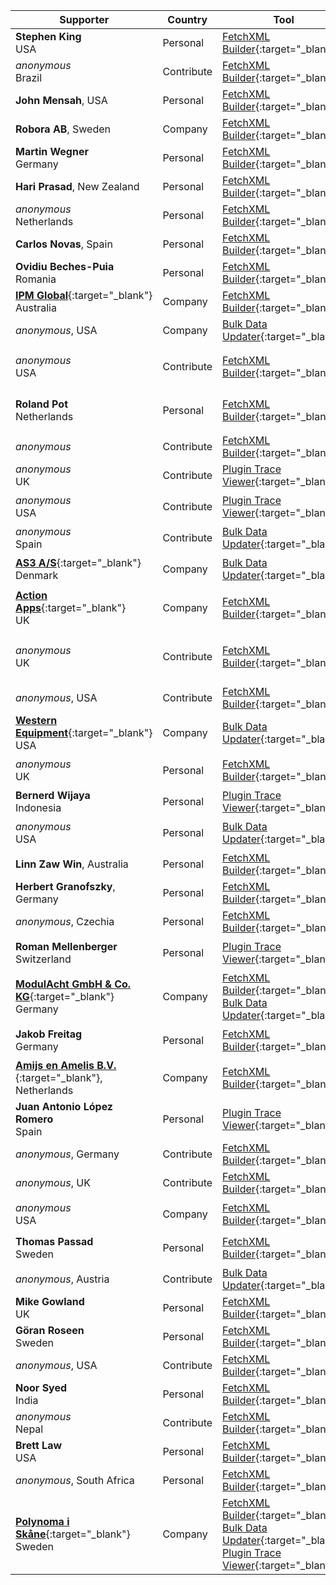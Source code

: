 Supporter|Country|Tool|Why/How|Users|When
---|---|---|---|---|---
**Stephen King**<br/>USA|Personal|[FetchXML Builder](https://fethchxmlbuilder.com){:target="_blank"}|<small>Save Time</small>|<small>Developer<br/>Customizer</small>|<small>April 2025</small>
_anonymous_<br/>Brazil|Contribute|[FetchXML Builder](https://fethchxmlbuilder.com){:target="_blank"}|<small>Report Bugs<br/>Helping</small>|<small></small>|<small>April 2025</small>
**John Mensah**, USA|Personal|[FetchXML Builder](https://fethchxmlbuilder.com){:target="_blank"}|<small>Save Time</small>|<small>Developer</small>|<small>March 2025</small>
**Robora AB**, Sweden|Company|[FetchXML Builder](https://fethchxmlbuilder.com){:target="_blank"}|<small>Save Time</small>|<small>Customizer</small>|<small>March 2025</small>
**Martin Wegner**<br/>Germany|Personal|[FetchXML Builder](https://fethchxmlbuilder.com){:target="_blank"}|<small>Save Time<br/>OOB can't</small>|<small>Developer<br/>Administrator</small>|<small>March 2025</small>
**Hari Prasad**, New Zealand|Personal|[FetchXML Builder](https://fethchxmlbuilder.com){:target="_blank"}|<small>OOB can't</small>|<small>Administrator</small>|<small>February 2025</small>
_anonymous_<br/>Netherlands|Personal|[FetchXML Builder](https://fethchxmlbuilder.com){:target="_blank"}|<small>Quality<br/>OOB can't</small>|<small>Developer<br/>Customizer</small>|<small>February 2025</small>
**Carlos Novas**, Spain|Personal|[FetchXML Builder](https://fethchxmlbuilder.com){:target="_blank"}|<small>OOB can't</small>|<small>Developer</small>|<small>February 2025</small>
**Ovidiu Beches-Puia**<br/>Romania|Personal|[FetchXML Builder](https://fethchxmlbuilder.com){:target="_blank"}|<small>Save Time<br/>OOB can't</small>|<small>Developer</small>|<small>February 2025</small>
[**IPM Global**](https://www.ipmglobal.net/){:target="_blank"}<br/>Australia|Company|[FetchXML Builder](https://fethchxmlbuilder.com){:target="_blank"}|<small>Save Time</small>|<small>Developer<br/>Customizer</small>|<small>January 2025</small>
_anonymous_, USA|Company|[Bulk Data Updater](https://jonasr.app/bdu){:target="_blank"}|<small>OOB can't</small>|<small>Administrator</small>|<small>January 2025</small>
_anonymous_<br/>USA|Contribute|[FetchXML Builder](https://fethchxmlbuilder.com){:target="_blank"}|<small>Pull Requests<br/>Report Bugs<br/>Documentation<br/>Helping</small>|<small></small>|<small>January 2025</small>
**Roland Pot**<br/>Netherlands|Personal|[FetchXML Builder](https://fethchxmlbuilder.com){:target="_blank"}|<small>Save Time<br/>Quality</small>|<small>Developer<br/>Customizer<br/>Administrator<br/>Support</small>|<small>January 2025</small>
_anonymous_|Contribute|[FetchXML Builder](https://fethchxmlbuilder.com){:target="_blank"}|<small>Suggests<br/>Report Bugs</small>|<small></small>|<small>January 2025</small>
_anonymous_<br/>UK|Contribute|[Plugin Trace Viewer](https://jonasr.app/ptv){:target="_blank"}|<small>Suggests<br/>Report Bugs</small>|<small></small>|<small>January 2025</small>
_anonymous_<br/>USA|Contribute|[Plugin Trace Viewer](https://jonasr.app/ptv){:target="_blank"}|<small>Pull Requests<br/>Suggests<br/>Report Bugs</small>|<small></small>|<small>January 2025</small>
_anonymous_<br/>Spain|Contribute|[Bulk Data Updater](https://jonasr.app/bdu){:target="_blank"}|<small>Report Bugs<br/>Helping</small>|<small></small>|<small>December 2024</small>
[**AS3 A/S**](https://as3.dk){:target="_blank"}<br/>Denmark|Company|[Bulk Data Updater](https://jonasr.app/bdu){:target="_blank"}|<small>Save Time<br/>Quality<br/>OOB can't</small>|<small>Developer<br/>Customizer<br/>Administrator</small>|<small>December 2024</small>
[**Action Apps**](https://actionapps.co.uk/){:target="_blank"}<br/>UK|Company|[FetchXML Builder](https://fethchxmlbuilder.com){:target="_blank"}|<small>Save Time</small>|<small>Developer<br/>Customizer<br/>Administrator<br/>Support</small>|<small>December 2024</small>
_anonymous_<br/>UK|Contribute|[FetchXML Builder](https://fethchxmlbuilder.com){:target="_blank"}|<small>Pull Requests<br/>Suggests<br/>Report Bugs<br/>Documentation<br/>Helping</small>|<small></small>|<small>December 2024</small>
_anonymous_, USA|Contribute|[FetchXML Builder](https://fethchxmlbuilder.com){:target="_blank"}|<small></small>|<small></small>|<small>December 2024</small>
[**Western Equipment**](https://west-equip.com){:target="_blank"}<br/>USA|Company|[Bulk Data Updater](https://jonasr.app/bdu){:target="_blank"}|<small>Save Time</small>|<small>Developer<br/>Customizer</small>|<small>December 2024</small>
_anonymous_<br/>UK|Personal|[FetchXML Builder](https://fethchxmlbuilder.com){:target="_blank"}|<small>Save Time<br/>Quality<br/>OOB can't</small>|<small>Developer<br/>Customizer<br/>Administrator</small>|<small>December 2024</small>
**Bernerd Wijaya**<br/>Indonesia|Personal|[Plugin Trace Viewer](https://jonasr.app/ptv){:target="_blank"}|<small>Save Time<br/>Quality</small>|<small>Administrator<br/>Support</small>|<small>November 2024</small>
_anonymous_<br/>USA|Personal|[Bulk Data Updater](https://jonasr.app/bdu){:target="_blank"}|<small>Save Time<br/>Quality<br/>OOB can't</small>|<small>Developer</small>|<small>November 2024</small>
**Linn Zaw Win**, Australia|Personal|[FetchXML Builder](https://fethchxmlbuilder.com){:target="_blank"}|<small></small>|<small>Developer</small>|<small>November 2024</small>
**Herbert Granofszky**, Germany|Personal|[FetchXML Builder](https://fethchxmlbuilder.com){:target="_blank"}|<small>Save Time</small>|<small>Developer</small>|<small>November 2024</small>
_anonymous_, Czechia|Personal|[FetchXML Builder](https://fethchxmlbuilder.com){:target="_blank"}|<small></small>|<small>Developer</small>|<small>November 2024</small>
**Roman Mellenberger**<br/>Switzerland|Personal|[Plugin Trace Viewer](https://jonasr.app/ptv){:target="_blank"}|<small>Save Time<br/>Quality</small>|<small>Developer<br/>Customizer<br/>Administrator</small>|<small>November 2024</small>
[**ModulAcht GmbH & Co. KG**](https://www.modulacht.de/){:target="_blank"}<br/>Germany|Company|[FetchXML Builder](https://fethchxmlbuilder.com){:target="_blank"}<br/>[Bulk Data Updater](https://jonasr.app/bdu){:target="_blank"}|<small>Save Time<br/>OOB can't</small>|<small>Developer<br/>Administrator</small>|<small>November 2024</small>
**Jakob Freitag**<br/>Germany|Personal|[FetchXML Builder](https://fethchxmlbuilder.com){:target="_blank"}|<small>Save Time<br/>Quality<br/>OOB can't</small>|<small>Developer<br/>Customizer<br/>Administrator</small>|<small>October 2024</small>
[**Amijs en Amelis B.V.**](https://www.amijsenamelis.com){:target="_blank"}, Netherlands|Company|[FetchXML Builder](https://fethchxmlbuilder.com){:target="_blank"}|<small></small>|<small></small>|<small>October 2024</small>
**Juan Antonio López Romero**<br/>Spain|Personal|[Plugin Trace Viewer](https://jonasr.app/ptv){:target="_blank"}|<small>Save Time<br/>OOB can't</small>|<small>Developer</small>|<small>October 2024</small>
_anonymous_, Germany|Contribute|[FetchXML Builder](https://fethchxmlbuilder.com){:target="_blank"}|<small>Suggests</small>|<small></small>|<small>October 2024</small>
_anonymous_, UK|Contribute|[FetchXML Builder](https://fethchxmlbuilder.com){:target="_blank"}|<small>Pull Requests</small>|<small></small>|<small>October 2024</small>
_anonymous_<br/>USA|Company|[FetchXML Builder](https://fethchxmlbuilder.com){:target="_blank"}|<small></small>|<small>Customizer<br/>Administrator<br/>EndUser</small>|<small>October 2024</small>
**Thomas Passad**<br/>Sweden|Personal|[FetchXML Builder](https://fethchxmlbuilder.com){:target="_blank"}|<small>Save Time<br/>Quality<br/>OOB can't</small>|<small>Customizer<br/>Administrator<br/>EndUser</small>|<small>October 2024</small>
_anonymous_, Austria|Contribute|[Bulk Data Updater](https://jonasr.app/bdu){:target="_blank"}|<small>Suggests</small>|<small></small>|<small>October 2024</small>
**Mike Gowland**<br/>UK|Personal|[FetchXML Builder](https://fethchxmlbuilder.com){:target="_blank"}|<small>Save Time<br/>OOB can't</small>|<small></small>|<small>October 2024</small>
**Göran Roseen**<br/>Sweden|Personal|[FetchXML Builder](https://fethchxmlbuilder.com){:target="_blank"}|<small>Save Time<br/>OOB can't</small>|<small>Developer</small>|<small>October 2024</small>
_anonymous_, USA|Contribute|[FetchXML Builder](https://fethchxmlbuilder.com){:target="_blank"}|<small>Videos</small>|<small></small>|<small>September 2024</small>
**Noor Syed**<br/>India|Personal|[FetchXML Builder](https://fethchxmlbuilder.com){:target="_blank"}|<small>Save Time<br/>Quality</small>|<small>Developer</small>|<small>September 2024</small>
_anonymous_<br/>Nepal|Contribute|[FetchXML Builder](https://fethchxmlbuilder.com){:target="_blank"}|<small>Suggests<br/>Report Bugs</small>|<small></small>|<small>September 2024</small>
**Brett Law**<br/>USA|Personal|[FetchXML Builder](https://fethchxmlbuilder.com){:target="_blank"}|<small>Save Time<br/>Quality</small>|<small>Developer</small>|<small>September 2024</small>
_anonymous_, South Africa|Personal|[FetchXML Builder](https://fethchxmlbuilder.com){:target="_blank"}|<small>Save Time</small>|<small>Customizer</small>|<small>September 2024</small>
[**Polynoma i Skåne**](https://polynomait.se){:target="_blank"}<br/>Sweden|Company|[FetchXML Builder](https://fethchxmlbuilder.com){:target="_blank"}<br/>[Bulk Data Updater](https://jonasr.app/bdu){:target="_blank"}<br/>[Plugin Trace Viewer](https://jonasr.app/ptv){:target="_blank"}|<small>Save Time<br/>Quality<br/>OOB can't</small>|<small>Developer</small>|<small>August 2024</small>
